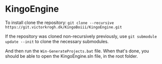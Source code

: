# KingoEngine

To install clone the repository:
`git clone --recursive https://git.victorkrogh.dk/KingoBoiii/KingoEngine.git`

If the repository was cloned non-recursively previously, use `git submodule update --init` to clone the necessary submodules.

And then run the `Win-GenerateProjects.bat` file. When that's done, you should be able to open the KingoEngine.sln file, in the root folder. 
